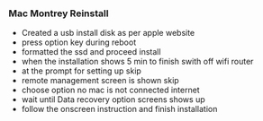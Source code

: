 ### Mac Montrey Reinstall
- Created a usb install disk as per apple website
- press option key during reboot
- formatted the ssd and proceed install
- when the installation shows 5 min to finish swith off wifi router
- at the prompt for setting up skip
- remote management screen is shown skip
- choose option no mac is not connected internet
- wait until Data recovery option screens shows up
- follow the onscreen instruction and finish installation
